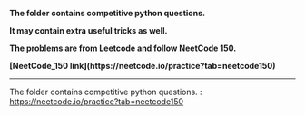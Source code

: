 <div align="left">
  <b>
    <p>The folder contains competitive python questions.</p>
    <p>It may contain extra useful tricks as well.</p>
    <p>The problems are from Leetcode and follow NeetCode 150.</p>
    [NeetCode_150 link](https://neetcode.io/practice?tab=neetcode150)
  </b><hr>
</div>












The folder contains competitive python questions.
: https://neetcode.io/practice?tab=neetcode150
